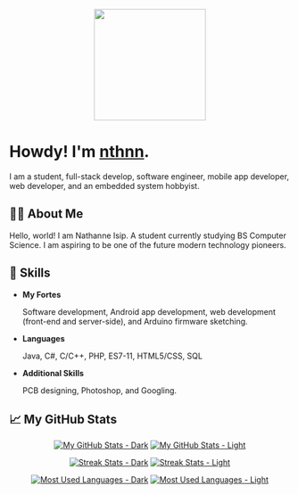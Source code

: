 <p align="center">
	<img src="nthnn-circle.gif" width="200" />
</p>

# Howdy! I'm [nthnn](https://nthnn.github.io).

I am a student, full-stack develop, software engineer, mobile app developer, web developer, and an embedded system hobbyist.

## 👨‍💻 About Me

Hello, world! I am Nathanne Isip. A student currently studying BS Computer Science. I am aspiring to be one of the future modern technology pioneers.

## 🧬 Skills

- **My Fortes**

	Software development, Android app development, web development (front-end and server-side), and Arduino firmware sketching.

- **Languages**

	Java, C#, C/C++, PHP, ES7-11, HTML5/CSS, SQL

- **Additional Skills**

	PCB designing, Photoshop, and Googling.

## 📈 My GitHub Stats

<div align="center">

[![My GitHub Stats - Dark](https://github-readme-stats.vercel.app/api?username=nthnn&show_icons=true&theme=dark#gh-dark-mode-only)](https://github-readme-stats.vercel.app/api?username=nthnn&show_icons=true&theme=dark#gh-dark-mode-only)
[![My GitHub Stats - Light](https://github-readme-stats.vercel.app/api?username=nthnn&show_icons=true&theme=light#gh-light-mode-only)](https://github-readme-stats.vercel.app/api?username=nthnn&show_icons=true&theme=light#gh-light-mode-only)

[![Streak Stats - Dark](https://github-readme-streak-stats.herokuapp.com/?user=nthnn&theme=dark#gh-dark-mode-only)](https://github-readme-streak-stats.herokuapp.com/?user=nthnn&theme=dark#gh-dark-mode-only)
[![Streak Stats - Light](https://github-readme-streak-stats.herokuapp.com/?user=nthnn&theme=light#gh-light-mode-only)](https://github-readme-streak-stats.herokuapp.com/?user=nthnn&theme=light#gh-light-mode-only)

[![Most Used Languages - Dark](https://github-readme-stats.vercel.app/api/top-langs/?username=nthnn&theme=dark#gh-dark-mode-only)](https://github-readme-stats.vercel.app/api/top-langs/?username=nthnn&theme=dark#gh-dark-mode-only)
[![Most Used Languages - Light](https://github-readme-stats.vercel.app/api/top-langs/?username=nthnn&theme=light#gh-light-mode-only)](https://github-readme-stats.vercel.app/api/top-langs/?username=nthnn&theme=light#gh-light-mode-only)

</div>